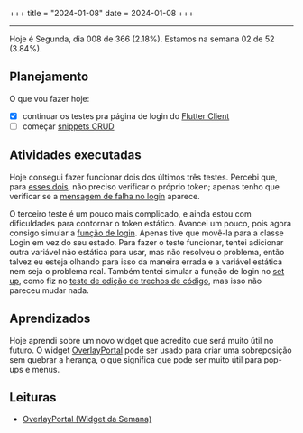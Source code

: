 +++
title = "2024-01-08"
date = 2024-01-08
+++

---

Hoje é Segunda, dia 008 de 366 (2.18%). Estamos na semana 02 de 52 (3.84%).

## Planejamento

O que vou fazer hoje:

- [x] continuar os testes pra página de login do [Flutter Client](https://github.com/OmnicodeSolutions/luisa_drf_flutter_client/issues/1)
- [ ] começar [snippets CRUD](https://github.com/OmnicodeSolutions/luisa_drf_flutter_client/issues/2)

## Atividades executadas

Hoje consegui fazer funcionar dois dos últimos três testes. Percebi que, para [esses dois](https://github.com/OmnicodeSolutions/luisa_drf_flutter_client/blob/edbb9c734c720be903ef7a6de39d0d90a70bb5a9/test/login_test.dart#L61C2-L99C6), não preciso verificar o próprio token; apenas tenho que verificar se a [mensagem de falha no login](https://github.com/OmnicodeSolutions/luisa_drf_flutter_client/blob/edbb9c734c720be903ef7a6de39d0d90a70bb5a9/lib/login.dart#L83C17-L91C21) aparece.

O terceiro teste é um pouco mais complicado, e ainda estou com dificuldades para contornar o token estático. Avancei um pouco, pois agora consigo simular a [função de login](https://github.com/OmnicodeSolutions/luisa_drf_flutter_client/blob/edbb9c734c720be903ef7a6de39d0d90a70bb5a9/lib/login.dart#L13C3-L26C4). Apenas tive que movê-la para a classe Login em vez do seu estado. Para fazer o teste funcionar, tentei adicionar outra variável não estática para usar, mas não resolveu o problema, então talvez eu esteja olhando para isso da maneira errada e a variável estática nem seja o problema real. Também tentei simular a função de login no [set up](https://github.com/OmnicodeSolutions/luisa_drf_flutter_client/blob/edbb9c734c720be903ef7a6de39d0d90a70bb5a9/test/login_test.dart#L13C3-L17C6), como fiz no [teste de edição de trechos de código](https://github.com/OmnicodeSolutions/luisa_drf_flutter_client/blob/edbb9c734c720be903ef7a6de39d0d90a70bb5a9/test/edit_snippet_test.dart#L16C3-L28C6), mas isso não pareceu mudar nada.

## Aprendizados

Hoje aprendi sobre um novo widget que acredito que será muito útil no futuro. O widget [OverlayPortal](https://api.flutter.dev/flutter/widgets/OverlayPortal-class.html) pode ser usado para criar uma sobreposição sem quebrar a herança, o que significa que pode ser muito útil para pop-ups e menus.

## Leituras

- [OverlayPortal (Widget da Semana)](https://www.youtube.com/watch?v=S0Ylpa44OAQ)
